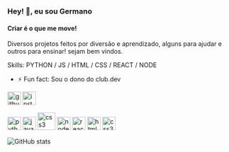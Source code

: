 ### Hey! 👋, eu sou Germano
#### Criar é o que me move!
Diversos projetos feitos por diversão e aprendizado, alguns para ajudar e outros para ensinar! sejam bem vindos.

Skills: PYTHON / JS / HTML / CSS / REACT / NODE

- ⚡ Fun fact: Sou o dono do club.dev 

[<img src='https://cdn.jsdelivr.net/npm/simple-icons@3.0.1/icons/github.svg' alt='github' height='30'>](https://github.com/gurgelgermano) [<img src='https://cdn.jsdelivr.net/npm/simple-icons@3.0.1/icons/instagram.svg' alt='instagram' height='30'>](https://www.instagram.com/germano.gurgel/)  

[<img src='https://cdn.jsdelivr.net/npm/simple-icons@3.0.1/icons/python.svg' alt='python' height='30'>](#)  [<img src='https://cdn.jsdelivr.net/npm/simple-icons@3.0.1/icons/javascript.svg' alt='javascript' height='30'>](#) [<img src='https://cdn.jsdelivr.net/npm/simple-icons@3.0.1/icons/css3.svg' alt='css3' height='40'>](#)  [<img src='https://cdn.jsdelivr.net/npm/simple-icons@3.0.1/icons/node-dot-js.svg' alt='node-dot-js' height='30'>](#) [<img src='https://cdn.jsdelivr.net/npm/simple-icons@3.0.1/icons/react.svg' alt='react' height='30'>](#)  [<img src='https://cdn.jsdelivr.net/npm/simple-icons@3.0.1/icons/html5.svg' alt='html5' height='30'>](#)  [<img src='https://cdn.jsdelivr.net/npm/simple-icons@3.0.1/icons/css3.svg' alt='css3' height='30'>](#)

![GitHub stats](https://github-readme-stats.vercel.app/api?username=gurgelgermano&show_icons=true&count_private=true)  
